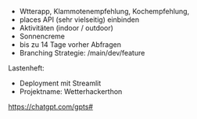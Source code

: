 - Wtterapp, Klammotenempfehlung, Kochempfehlung,
- places API (sehr vielseitig) einbinden
- Aktivitäten (indoor / outdoor)
- Sonnencreme
- bis zu 14 Tage vorher Abfragen 
- Branching Strategie: /main/dev/feature


Lastenheft:
- Deployment mit Streamlit
- Projektname:  Wetterhackerthon



https://chatgpt.com/gpts#